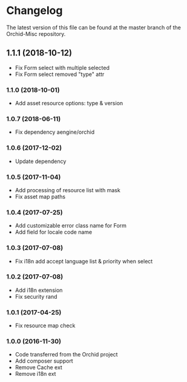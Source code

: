 # Changelog

The latest version of this file can be found at the master branch of the
Orchid-Misc repository.

## 1.1.1 (2018-10-12)
- Fix Form select with multiple selected
- Fix Form select removed "type" attr

### 1.1.0 (2018-10-01)
- Add asset resource options: type & version 

### 1.0.7 (2018-06-11)
- Fix dependency aengine/orchid

### 1.0.6 (2017-12-02)
- Update dependency

### 1.0.5 (2017-11-04)
- Add processing of resource list with mask
- Fix asset map paths

### 1.0.4 (2017-07-25)
- Add customizable error class name for Form
- Add field for locale code name

### 1.0.3 (2017-07-08)
- Fix i18n add accept language list & priority when select

### 1.0.2 (2017-07-08)
- Add i18n extension
- Fix security rand

### 1.0.1 (2017-04-25)
- Fix resource map check

### 1.0.0 (2016-11-30)
- Code transferred from the Orchid project
- Add composer support
- Remove Cache ext
- Remove i18n ext
